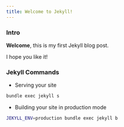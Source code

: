 ```yaml
---
title: Welcome to Jekyll!
---
```


### Intro

**Welcome**, this is my first Jekyll blog post.

I hope you like it!

### Jekyll Commands

- Serving your site

```bash
bundle exec jekyll s
```

- Building your site in production mode

```bash
JEKYLL_ENV=production bundle exec jekyll b
```